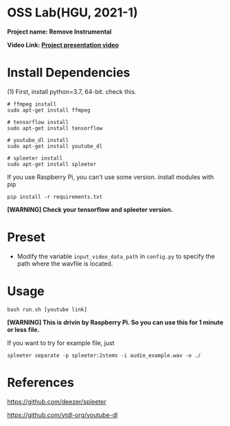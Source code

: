 # OSS Lab(HGU, 2021-1)
**Project name: Remove Instrumental**


**Video Link: [Project presentation video]()**
# Install Dependencies

(1) First, install python=3.7, 64-bit. check this.
```
# ffmpeg install
sudo apt-get install ffmpeg
```
```
# tensorflow install
sudo apt-get install tensorflow
```
```
# youtube_dl install
sudo apt-get install youtube_dl
```
```
# spleeter install
sudo apt-get install spleeter
```
If you use Raspberry Pi, you can't use some version. install modules with pip
```
pip install -r requirements.txt
```
**[WARNING] Check your tensorflow and spleeter version.**


# Preset

* Modify the variable ``input_video_data_path`` in ``config.py`` to specify the path where the wavfile is located.

# Usage
```
bash run.sh [youtube link]
```
**[WARNING] This is drivin by Raspberry Pi. So you can use this for 1 minute or less file.**

If you want to try for example file, just
```
spleeter separate -p spleeter:2stems -i audio_example.wav -o ./
```




# References

https://github.com/deezer/spleeter

https://github.com/ytdl-org/youtube-dl